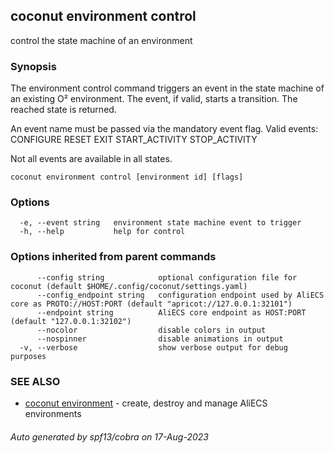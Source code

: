 ## coconut environment control

control the state machine of an environment

### Synopsis

The environment control command triggers an event in the state 
machine of an existing O² environment. The event, if valid, starts a transition. 
The reached state is returned.

An event name must be passed via the mandatory event flag.
Valid events:
  CONFIGURE            RESET                EXIT
  START_ACTIVITY       STOP_ACTIVITY

Not all events are available in all states.

```
coconut environment control [environment id] [flags]
```

### Options

```
  -e, --event string   environment state machine event to trigger
  -h, --help           help for control
```

### Options inherited from parent commands

```
      --config string            optional configuration file for coconut (default $HOME/.config/coconut/settings.yaml)
      --config_endpoint string   configuration endpoint used by AliECS core as PROTO://HOST:PORT (default "apricot://127.0.0.1:32101")
      --endpoint string          AliECS core endpoint as HOST:PORT (default "127.0.0.1:32102")
      --nocolor                  disable colors in output
      --nospinner                disable animations in output
  -v, --verbose                  show verbose output for debug purposes
```

### SEE ALSO

* [coconut environment](coconut_environment.md)	 - create, destroy and manage AliECS environments

###### Auto generated by spf13/cobra on 17-Aug-2023
